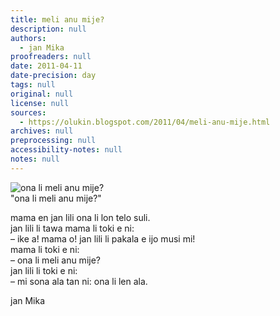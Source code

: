 ```yaml
---
title: meli anu mije?
description: null
authors:
  - jan Mika
proofreaders: null
date: 2011-04-11
date-precision: day
tags: null
original: null
license: null
sources:
  - https://olukin.blogspot.com/2011/04/meli-anu-mije.html
archives: null
preprocessing: null
accessibility-notes: null
notes: null
---
```


![ona li meli anu mije?](https://blogger.googleusercontent.com/img/b/R29vZ2xl/AVvXsEjwEYzHx_yyGgfZeyQKFUKu5fnVXY67HQyDQKHrs57zValEKaglrufX4e9iMVRy1Pq_HV4ciItu5NHm-ONJX3gsg1wAXW3taEYf99fPRwzMof7E46FeU4_YHfZJG0Cj4l6OF89sACG_5S5V/s320/meli-anu-mije.png)  \
"ona li meli anu mije?"

mama en jan lili ona li lon telo suli.  \
jan lili li tawa mama li toki e ni:  \
  – ike a! mama o! jan lili li pakala e ijo musi mi!  \
mama li toki e ni:  \
  – ona li meli anu mije?  \
jan lili li toki e ni:  \
  – mi sona ala tan ni: ona li len ala.

jan Mika 